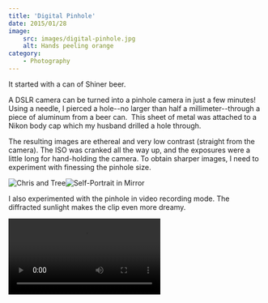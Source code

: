 ```yaml
---
title: 'Digital Pinhole'
date: 2015/01/28
image:
    src: images/digital-pinhole.jpg
    alt: Hands peeling orange
category:
    - Photography
---
```


It started with a can of Shiner beer.

A DSLR camera can be turned into a pinhole camera in just a few minutes! Using a needle, I pierced a hole--no larger than half a millimeter--through a piece of aluminum from a beer can.  This sheet of metal was attached to a Nikon body cap which my husband drilled a hole through.

The resulting images are ethereal and very low contrast (straight from the camera). The ISO was cranked all the way up, and the exposures were a little long for hand-holding the camera. To obtain sharper images, I need to experiment with finessing the pinhole size.

![Chris and Tree](images/DSC_0007.jpg 'Chris and Tree')![Self-Portrait in Mirror](images/DSC_0098.jpg 'Self-Portrait in Mirror')

I also experimented with the pinhole in video recording mode. The diffracted sunlight makes the clip even more dreamy.

<video controls>
<source src="images/Egg.mp4" type="video/mp4"></source>
</video>
